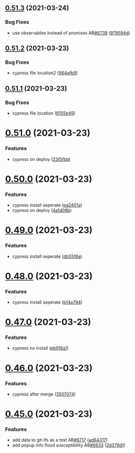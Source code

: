 ## [0.51.3](https://github.com/rodekruis/IBF-system/compare/v0.51.2...v0.51.3) (2021-03-24)


### Bug Fixes

* use observables instead of promises AB[#6739](https://github.com/rodekruis/IBF-system/issues/6739) ([979594d](https://github.com/rodekruis/IBF-system/commit/979594d511c3678d6228b3a6aa6c1e49e5d9aaa2))



## [0.51.2](https://github.com/rodekruis/IBF-system/compare/v0.51.1...v0.51.2) (2021-03-23)


### Bug Fixes

* cypress file location2 ([964afb9](https://github.com/rodekruis/IBF-system/commit/964afb992e67bcbace6dbe581e2a99f828753994))



## [0.51.1](https://github.com/rodekruis/IBF-system/compare/v0.51.0...v0.51.1) (2021-03-23)


### Bug Fixes

* cypress file location ([6155b49](https://github.com/rodekruis/IBF-system/commit/6155b49179629b1c621914f249770b91f894352a))



# [0.51.0](https://github.com/rodekruis/IBF-system/compare/v0.50.0...v0.51.0) (2021-03-23)


### Features

* cypress on deploy ([23f5fbb](https://github.com/rodekruis/IBF-system/commit/23f5fbb4546ec1986ed61352a2c1299c3dee170f))



# [0.50.0](https://github.com/rodekruis/IBF-system/compare/v0.49.0...v0.50.0) (2021-03-23)


### Features

* cypress install seperate ([ea2401a](https://github.com/rodekruis/IBF-system/commit/ea2401a5ac9739b00d4fd2fcbdbebfb290f4a872))
* cypress on deploy ([4a1d06b](https://github.com/rodekruis/IBF-system/commit/4a1d06b6b6a68edff778ba7bf971722aae05efff))



# [0.49.0](https://github.com/rodekruis/IBF-system/compare/v0.48.0...v0.49.0) (2021-03-23)


### Features

* cypress install seperate ([db55f8a](https://github.com/rodekruis/IBF-system/commit/db55f8abdacac735406158a6dd784a4dcb22c363))



# [0.48.0](https://github.com/rodekruis/IBF-system/compare/v0.47.0...v0.48.0) (2021-03-23)


### Features

* cypress install seperate ([b14a794](https://github.com/rodekruis/IBF-system/commit/b14a7941afbe808f04dabe59b642d9e30186d416))



# [0.47.0](https://github.com/rodekruis/IBF-system/compare/v0.46.0...v0.47.0) (2021-03-23)


### Features

* cypress no install ([eb916a1](https://github.com/rodekruis/IBF-system/commit/eb916a1d01f5f59819f80bc4ad436acef4eef9f9))



# [0.46.0](https://github.com/rodekruis/IBF-system/compare/v0.45.0...v0.46.0) (2021-03-23)


### Features

* cypress after merge ([3507074](https://github.com/rodekruis/IBF-system/commit/350707473e80dbeeef076b047719a509ae99917b))



# [0.45.0](https://github.com/rodekruis/IBF-system/compare/v0.44.0...v0.45.0) (2021-03-23)


### Features

* add data to git-lfs as a test AB[#6717](https://github.com/rodekruis/IBF-system/issues/6717) ([ad64317](https://github.com/rodekruis/IBF-system/commit/ad64317c70e7da67c741a238ce78dcb01bcfe3b8))
* add popup info flood susceptibility AB[#6633](https://github.com/rodekruis/IBF-system/issues/6633) ([2d379d1](https://github.com/rodekruis/IBF-system/commit/2d379d18ad814ca335d595cd23be8412728b1db5))



